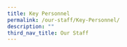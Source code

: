 ```yaml
---
title: Key Personnel
permalink: /our-staff/Key-Personnel/
description: ""
third_nav_title: Our Staff
---
```


